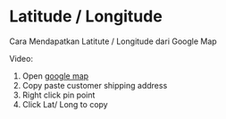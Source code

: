 # Latitude / Longitude

Cara Mendapatkan Latitute / Longitude dari Google Map 

Video:





1. Open [google map](https://www.google.com/maps)
2. Copy paste customer shipping address 
3. Right click pin point
4. Click Lat/ Long to copy

